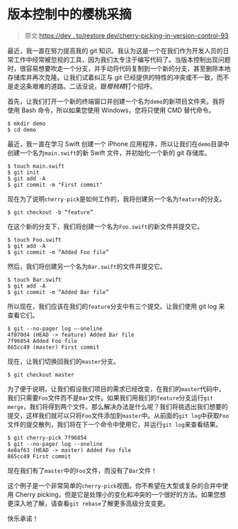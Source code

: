 # 版本控制中的樱桃采摘

> 原文:[https://dev . to/restore dev/cherry-picking-in-version-control-93](https://dev.to/restoreddev/cherry-picking-in-version-control-93)

最近，我一直在努力提高我的 git 知识。我认为这是一个在我们作为开发人员的日常工作中经常被忽视的工具，因为我们太专注于编写代码了。当版本控制出现问题时，很容易想要吹走一个分支，并手动将代码复制到一个新的分支，甚至删除本地存储库并再次克隆。让我们试着纠正与 git 已经提供的特性的冲突或不一致，而不是走这条艰难的道路。二话没说，跟*樱桃精*打个招呼。

首先，让我们打开一个新的终端窗口并创建一个名为`demo`的新项目文件夹。我将使用 Bash 命令，所以如果您使用 Windows，您将只使用 CMD 替代命令。

```
$ mkdir demo
$ cd demo 
```

最近，我一直在学习 Swift 创建一个 iPhone 应用程序，所以让我们在`demo`目录中创建一个名为`main.swift`的新 Swift 文件，并初始化一个新的 git 存储库。

```
$ touch main.swift
$ git init
$ git add -A
$ git commit -m "First commit" 
```

现在为了说明`cherry-pick`是如何工作的，我将创建另一个名为`feature`的分支。

```
$ git checkout -b “feature” 
```

在这个新的分支下，我们将创建一个名为`Foo.swift`的新文件并提交它。

```
$ touch Foo.swift
$ git add -A
$ git commit -m “Added Foo file” 
```

然后，我们将创建另一个名为`Bar.swift`的文件并提交它。

```
$ touch Bar.swift
$ git add -A
$ git commit -m “Added Bar file” 
```

所以现在，我们应该在我们的`feature`分支中有三个提交。让我们使用 git log 来查看它们。

```
$ git --no-pager log —-oneline
4f070d4 (HEAD -> feature) Added Bar file
7f96854 Added Foo file
865cc49 (master) First commit 
```

现在，让我们切换回我们的`master`分支。

```
$ git checkout master 
```

为了便于说明，让我们假设我们项目的需求已经改变，在我们的`master`代码中，我们只需要`Foo`文件而不是`Bar`文件。如果我们用我们的`feature`分支运行`git merge`，我们将得到两个文件。那么解决办法是什么呢？我们将挑选出我们想要的提交，这样我们就可以只将`Foo`文件添加到`master`中。从前面的`git log`中获取`Foo`文件的提交散列，我们将在下一个命令中使用它，并运行`git log`来查看结果。

```
$ git cherry-pick 7f96854
$ git --no-pager log --oneline
4e8af63 (HEAD -> master) Added Foo file
865cc49 First commit 
```

现在我们有了`master`中的`Foo`文件，而没有了`Bar`文件！

这个例子是一个非常简单的`cherry-pick`视图。你不希望在大型或复杂的合并中使用 Cherry picking，但是它是处理小的变化和冲突的一个很好的方法。如果您想更深入地了解，请查看`git rebase`了解更多高级分支变更。

快乐承诺！